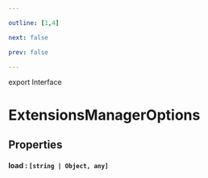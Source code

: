 ```yaml
---

outline: [1,4]

next: false

prev: false

---
```


export Interface
# ExtensionsManagerOptions

## Properties

#### load : `[string | Object, any]`
